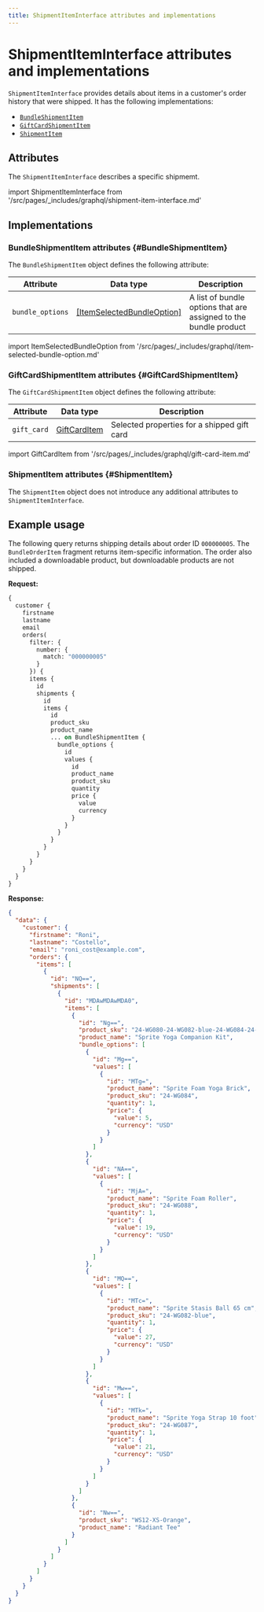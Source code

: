 ```yaml
---
title: ShipmentItemInterface attributes and implementations
---
```


# ShipmentItemInterface attributes and implementations

`ShipmentItemInterface` provides details about items in a customer's order history that were shipped. It has the following implementations:

*  [`BundleShipmentItem`](#BundleShipmentItem)
*  [`GiftCardShipmentItem`](#GiftCardShipmentItem)
*  [`ShipmentItem`](#ShipmentItem)

## Attributes

The `ShipmentItemInterface` describes a specific shipmemt.

import ShipmentItemInterface from '/src/pages/_includes/graphql/shipment-item-interface.md'

<ShipmentItemInterface />

## Implementations

### BundleShipmentItem attributes {#BundleShipmentItem}

The `BundleShipmentItem` object defines the following attribute:

Attribute | Data type | Description
--- | --- | ---
`bundle_options` | [[ItemSelectedBundleOption]](#ItemSelectedBundleOption) | A list of bundle options that are assigned to the bundle product

import ItemSelectedBundleOption from '/src/pages/_includes/graphql/item-selected-bundle-option.md'

<ItemSelectedBundleOption />

### GiftCardShipmentItem attributes {#GiftCardShipmentItem}

The `GiftCardShipmentItem` object defines the following attribute:

Attribute | Data type | Description
--- | --- | ---
`gift_card` | [GiftCardItem](#GiftCardItem) | Selected properties for a shipped gift card

import GiftCardItem from '/src/pages/_includes/graphql/gift-card-item.md'

<GiftCardItem />

### ShipmentItem attributes {#ShipmentItem}

The `ShipmentItem` object does not introduce any additional attributes to `ShipmentItemInterface`.

## Example usage

The following query returns shipping details about order ID `000000005`. The `BundleOrderItem`  fragment returns item-specific information. The order also included a downloadable product, but downloadable products are not shipped.

**Request:**

```graphql
{
  customer {
    firstname
    lastname
    email
    orders(
      filter: {
        number: {
          match: "000000005"
        }
      }) {
      items {
        id
        shipments {
          id
          items {
            id
            product_sku
            product_name
            ... on BundleShipmentItem {
              bundle_options {
                id
                values {
                  id
                  product_name
                  product_sku
                  quantity
                  price {
                    value
                    currency
                  }
                }
              }
            }
          }
        }
      }
    }
  }
}

```

**Response:**

```json
{
  "data": {
    "customer": {
      "firstname": "Roni",
      "lastname": "Costello",
      "email": "roni_cost@example.com",
      "orders": {
        "items": [
          {
            "id": "NQ==",
            "shipments": [
              {
                "id": "MDAwMDAwMDA0",
                "items": [
                  {
                    "id": "Ng==",
                    "product_sku": "24-WG080-24-WG082-blue-24-WG084-24-WG087-24-WG088",
                    "product_name": "Sprite Yoga Companion Kit",
                    "bundle_options": [
                      {
                        "id": "Mg==",
                        "values": [
                          {
                            "id": "MTg=",
                            "product_name": "Sprite Foam Yoga Brick",
                            "product_sku": "24-WG084",
                            "quantity": 1,
                            "price": {
                              "value": 5,
                              "currency": "USD"
                            }
                          }
                        ]
                      },
                      {
                        "id": "NA==",
                        "values": [
                          {
                            "id": "MjA=",
                            "product_name": "Sprite Foam Roller",
                            "product_sku": "24-WG088",
                            "quantity": 1,
                            "price": {
                              "value": 19,
                              "currency": "USD"
                            }
                          }
                        ]
                      },
                      {
                        "id": "MQ==",
                        "values": [
                          {
                            "id": "MTc=",
                            "product_name": "Sprite Stasis Ball 65 cm",
                            "product_sku": "24-WG082-blue",
                            "quantity": 1,
                            "price": {
                              "value": 27,
                              "currency": "USD"
                            }
                          }
                        ]
                      },
                      {
                        "id": "Mw==",
                        "values": [
                          {
                            "id": "MTk=",
                            "product_name": "Sprite Yoga Strap 10 foot",
                            "product_sku": "24-WG087",
                            "quantity": 1,
                            "price": {
                              "value": 21,
                              "currency": "USD"
                            }
                          }
                        ]
                      }
                    ]
                  },
                  {
                    "id": "Nw==",
                    "product_sku": "WS12-XS-Orange",
                    "product_name": "Radiant Tee"
                  }
                ]
              }
            ]
          }
        ]
      }
    }
  }
}
```
